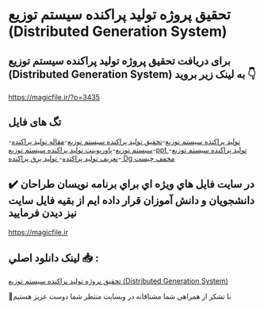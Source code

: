 # تحقیق پروژه تولید پراکنده سیستم توزیع (Distributed Generation System)

## برای دریافت تحقیق پروژه تولید پراکنده سیستم توزیع (Distributed Generation System) به لینک زیر بروید 👇

https://magicfile.ir/?p=3435

## تگ های فایل

-[توليد پراکنده سيستم توزيع](https://magicfile.ir/product/distributed-generation-system/)-[تحقیق توليد پراکنده سيستم توزيع](https://magicfile.ir/product/distributed-generation-system/)-[مقاله توليد پراکنده سيستم توزيع](https://magicfile.ir/product/distributed-generation-system/)-[پاورپوینت توليد پراکنده سيستم توزيع](https://magicfile.ir/product/distributed-generation-system/)-[ppt توليد پراکنده سيستم توزيع](https://magicfile.ir/product/distributed-generation-system/)-[ تعریف تولید پراکنده](https://magicfile.ir/product/distributed-generation-system/)-[ تولید برق پراکنده](https://magicfile.ir/product/distributed-generation-system/)-[ Dg مخفف چیست](https://magicfile.ir/product/distributed-generation-system/)

## ✔️ در سايت فايل هاي ويژه اي براي برنامه نويسان طراحان دانشجويان و دانش آموزان قرار داده ايم از بقيه فايل سايت نيز ديدن فرماييد

https://magicfile.ir


## لينک دانلود اصلي 📥 :

[تحقیق پروژه تولید پراکنده سیستم توزیع (Distributed Generation System)](https://magicfile.ir/product/distributed-generation-system/) 


🙏با تشکر از همراهي شما مشتاقانه در وبسایت منتظر شما دوست عزیز هستیم

